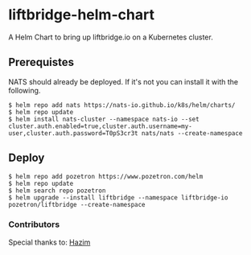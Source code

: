 # liftbridge-helm-chart
A Helm Chart to bring up liftbridge.io on a Kubernetes cluster.

## Prerequistes
NATS should already be deployed. If it's not you can install it with the following.

```
$ helm repo add nats https://nats-io.github.io/k8s/helm/charts/
$ helm repo update
$ helm install nats-cluster --namespace nats-io --set cluster.auth.enabled=true,cluster.auth.username=my-user,cluster.auth.password=T0pS3cr3t nats/nats --create-namespace
```

## Deploy
```
$ helm repo add pozetron https://www.pozetron.com/helm
$ helm repo update
$ helm search repo pozetron
$ helm upgrade --install liftbridge --namespace liftbridge-io pozetron/liftbridge --create-namespace   
```

### Contributors

Special thanks to: [Hazim](https://github.com/hazim1093)
